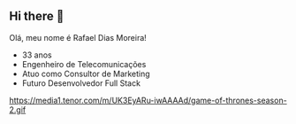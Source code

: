 ## Hi there 👋

<!--
**rafaelptu27/rafaelptu27** is a ✨ _special_ ✨ repository because its `README.md` (this file) appears on your GitHub profile.

Here are some ideas to get you started:

- 🔭 I’m currently working on ...
- 🌱 I’m currently learning ...
- 👯 I’m looking to collaborate on ...
- 🤔 I’m looking for help with ...
- 💬 Ask me about ...
- 📫 How to reach me: ...
- 😄 Pronouns: ...
- ⚡ Fun fact: ...
-->
Olá, meu nome é Rafael Dias Moreira!

- 33 anos
- Engenheiro de Telecomunicações
- Atuo como Consultor de Marketing
- Futuro Desenvolvedor Full Stack

https://media1.tenor.com/m/UK3EyARu-iwAAAAd/game-of-thrones-season-2.gif